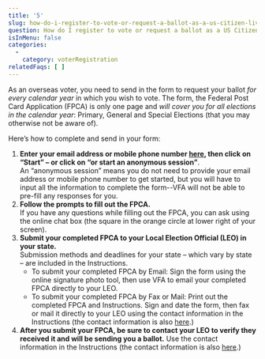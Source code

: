 ```yaml
---
title: '5'
slug: how-do-i-register-to-vote-or-request-a-ballot-as-a-us-citizen-living-abroad
question: How do I register to vote or request a ballot as a US Citizen living abroad?
isInMenu: false
categories:
  - 
    category: voterRegistration
relatedFaqs: [ ]
---
```

As an overseas voter, you need to send in the form to request your ballot *for every calendar year* in which you wish to vote. The form, the Federal Post Card Application (FPCA) is only one page and *will cover you for all elections in the calendar year*: Primary, General and Special Elections (that you may otherwise not be aware of).

Here’s how to complete and send in your form:

1. **Enter your email address or mobile phone number [here](/), then click on “Start” – or click on “or start an anonymous session”**.  
    An “anonymous session” means you do not need to provide your email address or mobile phone number to get started, but you will have to input all the information to complete the form--VFA will not be able to pre-fill any responses for you.
2. **Follow the prompts to fill out the FPCA.**  
    If you have any questions while filling out the FPCA, you can ask using the online chat box (the square in the orange circle at lower right of your screen).
3. **Submit your completed FPCA to your Local Election Official (LEO) in your state.**  
    Submission methods and deadlines for your state – which vary by state – are included in the Instructions. 
    - To submit your completed FPCA by Email: Sign the form using the online signature photo tool, then use VFA to email your completed FPCA directly to your LEO.
    - To submit your completed FPCA by Fax or Mail: Print out the completed FPCA and Instructions. Sign and date the form, then fax or mail it directly to your LEO using the contact information in the Instructions (the contact information is also [here](/states).)
4. **After you submit your FPCA, be sure to contact your LEO to verify they received it and will be sending you a ballot.** Use the contact information in the Instructions (the contact information is also [here](/states).)